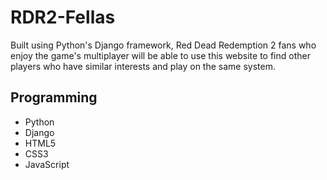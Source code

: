 ﻿# RDR2-Fellas
 
Built using Python's Django framework, Red Dead Redemption 2 fans who enjoy the game's multiplayer will be able to use this website to find other players who have similar interests and play on the same system.

## Programming

* Python
* Django
* HTML5
* CSS3
* JavaScript
